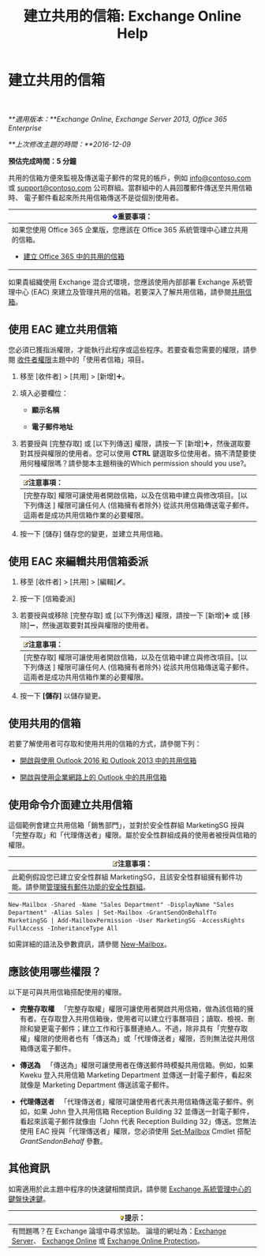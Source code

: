 ﻿---
title: '建立共用的信箱: Exchange Online Help'
TOCTitle: 建立共用的信箱
ms:assetid: d34bc827-1e83-4a7f-a219-8ba9c19fe24b
ms:mtpsurl: https://technet.microsoft.com/zh-tw/library/JJ150570(v=EXCHG.150)
ms:contentKeyID: 50474278
ms.date: 05/23/2018
mtps_version: v=EXCHG.150
ms.translationtype: MT
---

# 建立共用的信箱

 

_**適用版本：**Exchange Online, Exchange Server 2013, Office 365 Enterprise_

_**上次修改主題的時間：**2016-12-09_

**預估完成時間：5 分鐘**

共用的信箱方便來監視及傳送電子郵件的常見的帳戶，例如 info@contoso.com 或 support@contoso.com 公司群組。當群組中的人員回覆郵件傳送至共用信箱時、 電子郵件看起來所共用信箱傳送不是從個別使用者。

<table>
<colgroup>
<col style="width: 100%" />
</colgroup>
<thead>
<tr class="header">
<th><img src="images/Bb124558.important(EXCHG.150).gif" title="重要事項" alt="重要事項" />重要事項：</th>
</tr>
</thead>
<tbody>
<tr class="odd">
<td>如果您使用 Office 365 企業版，您應該在 Office 365 系統管理中心建立共用的信箱。
<ul>
<li><p><a href="https://go.microsoft.com/fwlink/p/?linkid=834766">建立 Office 365 中的共用的信箱</a></p></li>
</ul></td>
</tr>
</tbody>
</table>


如果貴組織使用 Exchange 混合式環境，您應該使用內部部署 Exchange 系統管理中心 (EAC) 來建立及管理共用的信箱。若要深入了解共用信箱，請參閱[共用信箱](shared-mailboxes-exchange-2013-help.md)。

## 使用 EAC 建立共用信箱

您必須已獲指派權限，才能執行此程序或這些程序。若要查看您需要的權限，請參閱 [收件者權限](recipients-permissions-exchange-2013-help.md)主題中的「使用者信箱」項目。

1.  移至 \[收件者\] \> \[共用\] \> \[新增\]![加入圖示](images/JJ218640.c1e75329-d6d7-4073-a27d-498590bbb558(EXCHG.150).gif "加入圖示")。

2.  填入必要欄位：
    
      - **顯示名稱**
    
      - **電子郵件地址**

3.  若要授與 \[完整存取\] 或 \[以下列傳送\] 權限，請按一下 \[新增\]![加入圖示](images/JJ218640.c1e75329-d6d7-4073-a27d-498590bbb558(EXCHG.150).gif "加入圖示")，然後選取要對其授與權限的使用者。您可以使用 **CTRL** 鍵選取多位使用者。搞不清楚要使用何種權限嗎？請參閱本主題稍後的Which permission should you use?。
    
    <table>
    <thead>
    <tr class="header">
    <th><img src="images/Bb124558.note(EXCHG.150).gif" title="注意事項" alt="注意事項" />注意事項：</th>
    </tr>
    </thead>
    <tbody>
    <tr class="odd">
    <td>[完整存取] 權限可讓使用者開啟信箱，以及在信箱中建立與修改項目。[以下列傳送 ] 權限可讓任何人 (信箱擁有者除外) 從該共用信箱傳送電子郵件。這兩者是成功共用信箱作業的必要權限。</td>
    </tr>
    </tbody>
    </table>


4.  按一下 \[儲存\] 儲存您的變更，並建立共用信箱。

## 使用 EAC 來編輯共用信箱委派

1.  移至 \[收件者\] \> \[共用\] \> \[編輯\]![編輯圖示](images/JJ218640.6f53ccb2-1f13-4c02-bea0-30690e6ea71d(EXCHG.150).gif "編輯圖示")。

2.  按一下 \[信箱委派\]

3.  若要授與或移除 \[完整存取\] 或 \[以下列傳送\] 權限，請按一下 \[新增\]![加入圖示](images/JJ218640.c1e75329-d6d7-4073-a27d-498590bbb558(EXCHG.150).gif "加入圖示") 或 \[移除\]![\[移除\] 圖示](images/JJ657492.479b6ced-8d64-4277-a725-f17fea202b28(EXCHG.150).gif "[移除] 圖示")，然後選取要對其授與權限的使用者。
    
    <table>
    <thead>
    <tr class="header">
    <th><img src="images/Bb124558.note(EXCHG.150).gif" title="注意事項" alt="注意事項" />注意事項：</th>
    </tr>
    </thead>
    <tbody>
    <tr class="odd">
    <td>[完整存取] 權限可讓使用者開啟信箱，以及在信箱中建立與修改項目。[以下列傳送 ] 權限可讓任何人 (信箱擁有者除外) 從該共用信箱傳送電子郵件。這兩者是成功共用信箱作業的必要權限。</td>
    </tr>
    </tbody>
    </table>


4.  按一下 **\[儲存\]** 以儲存變更。

## 使用共用的信箱

若要了解使用者可存取和使用共用的信箱的方式，請參閱下列：

  - [開啟與使用 Outlook 2016 和 Outlook 2013 中的共用信箱](https://go.microsoft.com/fwlink/p/?linkid=834764)

  - [開啟與使用企業網路上的 Outlook 中的共用信箱](https://go.microsoft.com/fwlink/p/?linkid=834766)

## 使用命令介面建立共用信箱

這個範例會建立共用信箱「銷售部門」，並對於安全性群組 MarketingSG 授與「完整存取」和「代理傳送者」權限。屬於安全性群組成員的使用者被授與信箱的權限。

<table>
<thead>
<tr class="header">
<th><img src="images/Bb124558.note(EXCHG.150).gif" title="注意事項" alt="注意事項" />注意事項：</th>
</tr>
</thead>
<tbody>
<tr class="odd">
<td>此範例假設您已建立安全性群組 MarketingSG，且該安全性群組擁有郵件功能。請參閱<a href="manage-mail-enabled-security-groups-exchange-2013-help.md">管理擁有郵件功能的安全性群組</a>。</td>
</tr>
</tbody>
</table>


    New-Mailbox -Shared -Name "Sales Department" -DisplayName "Sales Department" -Alias Sales | Set-Mailbox -GrantSendOnBehalfTo MarketingSG | Add-MailboxPermission -User MarketingSG -AccessRights FullAccess -InheritanceType All

如需詳細的語法及參數資訊，請參閱 [New-Mailbox](https://technet.microsoft.com/zh-tw/library/aa997663\(v=exchg.150\))。

## 應該使用哪些權限？

以下是可與共用信箱搭配使用的權限。

  - **完整存取權**   「完整存取權」權限可讓使用者開啟共用信箱，做為該信箱的擁有者。在存取登入共用信箱後，使用者可以建立行事曆項目；讀取、檢視、刪除和變更電子郵件；建立工作和行事曆連絡人。不過，除非具有「完整存取權」權限的使用者也有「傳送為」或「代理傳送者」權限，否則無法從共用信箱傳送電子郵件。

  - **傳送為**   「傳送為」權限可讓使用者在傳送郵件時模擬共用信箱。例如，如果 Kweku 登入共用信箱 Marketing Department 並傳送一封電子郵件，看起來就像是 Marketing Department 傳送該電子郵件。

  - **代理傳送者**   「代理傳送者」權限可讓使用者代表共用信箱傳送電子郵件。例如，如果 John 登入共用信箱 Reception Building 32 並傳送一封電子郵件，看起來該電子郵件就像由「John 代表 Reception Building 32」傳送。您無法使用 EAC 授與「代理傳送者」權限，您必須使用 [Set-Mailbox](https://technet.microsoft.com/zh-tw/library/bb123981\(v=exchg.150\)) Cmdlet 搭配 *GrantSendonBehalf* 參數。

## 其他資訊

如需適用於此主題中程序的快速鍵相關資訊，請參閱 [Exchange 系統管理中心的鍵盤快速鍵](keyboard-shortcuts-in-the-exchange-admin-center-exchange-online-protection-help.md)。

<table>
<thead>
<tr class="header">
<th><img src="images/Bb124558.tip(EXCHG.150).gif" title="提示" alt="提示" />提示：</th>
</tr>
</thead>
<tbody>
<tr class="odd">
<td>有問題嗎？在 Exchange 論壇中尋求協助。 論壇的網址為：<a href="https://go.microsoft.com/fwlink/p/?linkid=60612">Exchange Server</a>、 <a href="https://go.microsoft.com/fwlink/p/?linkid=267542">Exchange Online</a> 或 <a href="https://go.microsoft.com/fwlink/p/?linkid=285351">Exchange Online Protection</a>。</td>
</tr>
</tbody>
</table>

